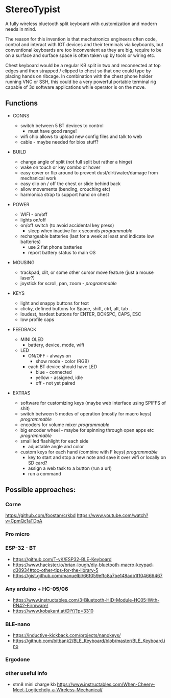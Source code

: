# StereoTypist

A fully wireless bluetooth split keyboard with customization and modern needs in mind.

The reason for this invention is that mechatronics engineers often code, control and interact with IOT devices and their terminals via keyboards, but conventional keyboards are too inconvenient as they are big, require to be on a surface and surface space is often taken up by tools or wiring etc.

Chest keyboard would be a regular KB split in two and reconnected at top edges and then strapped / clipped to chest so that one could type by placing hands on ribcage.
In combination with the chest phone holder running VNC or SSH, this could be a very powerful portable terminal rig capable of 3d software applications while operator is on the move.


## Functions 

- CONNS
  - switch between 5 BT devices to control
    - must have good range!
  - wifi chip allows to upload new config files and talk to web
  - cable - maybe needed for bios stuff?

- BUILD
  - change angle of split (not full split but rather a hinge)
  - wake on touch or key combo or hover
  - easy cover or flip around to prevent dust/dirt/water/damage from mechanical work
  - easy clip on / off the chest or slide behind back
  - allow movements (bending, crouching etc)
  - harmonica strap to support hand on chest

- POWER
  - WIFI - on/off
  - lights on/off
  - on/off switch (to avoid accidental key press)
    - sleep when inactive for x seconds *programmable*
  - rechargeable batteries (last for a week at least and indicate low batteries)
    - use 2 flat phone batteries
    - report battery status to main OS

- MOUSING
  - trackpad, clit, or some other cursor move feature (just a mouse laser?)
  - joystick for scroll, pan, zoom - *programmable*

- KEYS
  - light and snappy buttons for text
  - clicky, defined buttons for Space, shift, ctrl, alt, tab ..
  - loudest, hardest buttons for ENTER, BCKSPC, CAPS, ESC
  - low profile caps

- FEEDBACK
  - MINI OLED
    - battery, device, mode, wifi
  - LED
    - ON/OFF - always on
      - show mode - color (RGB)
    - each BT device should have LED
      - blue - connected
      - yellow - assigned, idle
      - off - not yet paired


- EXTRAS
  - software for customizing keys (maybe web interface using SPIFFS of shit)
  - switch between 5 modes of operation (mostly for macro keys) *programmable*
  - encoders for volume mixer *programmable*
  - big encoder wheel  - maybe for spinning through open apps etc *programmable*
  - small led flashlight for each side
    - adjustable angle and color
  - custom keys for each hand (combine with F keys) *programmable*
    - key to start and stop a new note and save it over wifi or locally on SD card?
    - assign a web task to a button (run a url)
    - run a command


## Possible approaches:

### Corne

https://github.com/foostan/crkbd
https://www.youtube.com/watch?v=CpmQc1aTDpA

### Pro micro


### ESP-32 - BT

- https://github.com/T-vK/ESP32-BLE-Keyboard
- https://www.hackster.io/brian-lough/diy-bluetooth-macro-keypad-d30934#toc-other-tips-for-the-library-5
- https://gist.github.com/manuelbl/66f059effc8a7be148adb1f104666467

### Any arduino + HC-05/06

- https://www.instructables.com/3-Bluetooth-HID-Module-HC05-With-RN42-Firmware/
- https://www.kobakant.at/DIY/?p=3310

### BLE-nano

- https://inductive-kickback.com/projects/nanokeys/
- https://github.com/bitbank2/BLE_Keyboard/blob/master/BLE_Keyboard.ino

### Ergodone 


### other useful info

- stm8 mini charge kb https://www.instructables.com/When-Cheery-Meet-Logitechdiy-a-Wireless-Mechanical/
